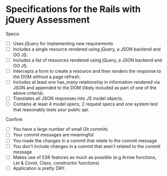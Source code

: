 # Specifications for the Rails with jQuery Assessment

Specs:
- [ ] Uses jQuery for implementing new requirements
- [ ] Includes a single resource rendered using jQuery, a JSON backend and OO JS.
- [ ] Includes a list of resources rendered using jQuery, a JSON backend and OO JS.
- [ ] Intercepts a form to create a resource and then renders the response to the DOM without a page refresh.
- [ ] Includes at least one has_many relationship in information rendered via JSON and appended to the DOM (likely included as part of one of the above criteria).
- [ ] Translates all JSON responses into JS model objects.
- [ ] Contains at least 4 model specs, 2 request specs and one system test that reasonably tests your public api.

Confirm
- [ ] You have a large number of small Git commits
- [ ] Your commit messages are meaningful
- [ ] You made the changes in a commit that relate to the commit message
- [ ] You don't include changes in a commit that aren't related to the commit message
- [ ] Makes use of ES6 features as much as possible (e.g Arrow functions, Let & Const, Class, constructor functions)
- [ ] Application is pretty DRY.

